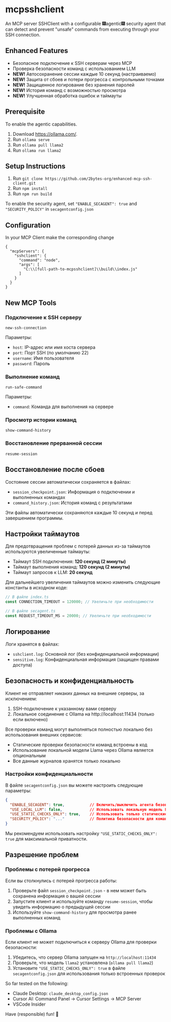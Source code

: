 # mcpsshclient

An MCP server SSHClient with a configurable :fireworks:agentic:fireworks: security agent that can detect and prevent "unsafe" commands from executing through your SSH connection.

## Enhanced Features

- Безопасное подключение к SSH серверам через MCP
- Проверка безопасности команд с использованием LLM
- **NEW!** Автосохранение сессии каждые 10 секунд (настраиваемо)
- **NEW!** Защита от сбоев и потери прогресса с контрольными точками
- **NEW!** Защищенное логирование без хранения паролей
- **NEW!** История команд с возможностью просмотра
- **NEW!** Улучшенная обработка ошибок и таймауты

## Prerequisite
To enable the agentic capabilities.
1. Download https://ollama.com/.
2. Run ```ollama serve```
3. Run ```ollama pull llama2```
4. Run ```ollama run llama2```

## Setup Instructions
1. Run ```git clone https://github.com/2bytes-org/enhanced-mcp-ssh-client.git```
2. Run ```npm install```
3. Run ```npm run build```

To enable the security agent, set ```"ENABLE_SECAGENT": true``` and ```"SECURITY_POLICY"``` in ```secagentconfig.json```

## Configuration
In your MCP Client make the corresponding change
```
{
  "mcpServers": {
    "sshclient": {
      "command": "node",
      "args": [
        "C:\\[full-path-to-mcpsshclient]\\build\\index.js"
      ]
    }
  }
}
```

## New MCP Tools

### Подключение к SSH серверу

```
new-ssh-connection
```

Параметры:
- `host`: IP-адрес или имя хоста сервера
- `port`: Порт SSH (по умолчанию 22)
- `username`: Имя пользователя
- `password`: Пароль

### Выполнение команд

```
run-safe-command
```

Параметры:
- `command`: Команда для выполнения на сервере

### Просмотр истории команд

```
show-command-history
```

### Восстановление прерванной сессии

```
resume-session
```

## Восстановление после сбоев

Состояние сессии автоматически сохраняется в файлах:
- `session_checkpoint.json`: Информация о подключении и выполненных командах
- `command_history.json`: История команд с результатами

Эти файлы автоматически сохраняются каждые 10 секунд и перед завершением программы.

## Настройки таймаутов

Для предотвращения проблем с потерей данных из-за таймаутов используются увеличенные таймауты:

- Таймаут SSH подключения: **120 секунд (2 минуты)**
- Таймаут выполнения команд: **120 секунд (2 минуты)**
- Таймаут запросов к LLM: **20 секунд**

Для дальнейшего увеличения таймаутов можно изменить следующие константы в исходном коде:

```typescript
// В файле index.ts
const CONNECTION_TIMEOUT = 120000; // Увеличьте при необходимости

// В файле secagent.ts
const REQUEST_TIMEOUT_MS = 20000; // Увеличьте при необходимости
```

## Логирование

Логи хранятся в файлах:
- `sshclient.log`: Основной лог (без конфиденциальной информации)
- `sensitive.log`: Конфиденциальная информация (защищен правами доступа)

## Безопасность и конфиденциальность

Клиент не отправляет никаких данных на внешние серверы, за исключением:

1. SSH-подключение к указанному вами серверу
2. Локальное соединение с Ollama на http://localhost:11434 (только если включено)

Все проверки команд могут выполняться полностью локально без использования внешних сервисов:

- Статические проверки безопасности команд встроены в код
- Использование локальной модели Llama через Ollama является опциональным
- Все данные журналов хранятся только локально

### Настройки конфиденциальности

В файле `secagentconfig.json` вы можете настроить следующие параметры:

```json
{
  "ENABLE_SECAGENT": true,           // Включить/выключить агента безопасности
  "USE_LOCAL_LLM": false,            // Использовать локальную модель Llama
  "USE_STATIC_CHECKS_ONLY": true,    // Использовать только статические проверки
  "SECURITY_POLICY": "..."           // Политика безопасности для команд
}
```

Мы рекомендуем использовать настройку `"USE_STATIC_CHECKS_ONLY": true` для максимальной приватности.

## Разрешение проблем

### Проблемы с потерей прогресса

Если вы столкнулись с потерей прогресса работы:

1. Проверьте файл `session_checkpoint.json` - в нем может быть сохранена информация о вашей сессии
2. Запустите клиент и используйте команду `resume-session`, чтобы увидеть информацию о предыдущей сессии
3. Используйте `show-command-history` для просмотра ранее выполненных команд

### Проблемы с Ollama

Если клиент не может подключиться к серверу Ollama для проверки безопасности:

1. Убедитесь, что сервер Ollama запущен на `http://localhost:11434`
2. Проверьте, что модель `llama2` установлена (`ollama pull llama2`)
3. Установите `"USE_STATIC_CHECKS_ONLY": true` в файле `secagentconfig.json` для использования только встроенных проверок

So far tested on the following:
- Claude Desktop: ```claude_desktop_config.json```
- Cursor AI: Command Panel -> Cursor Settings -> MCP Server
- VSCode Insider

Have (responsible) fun! :rocket: